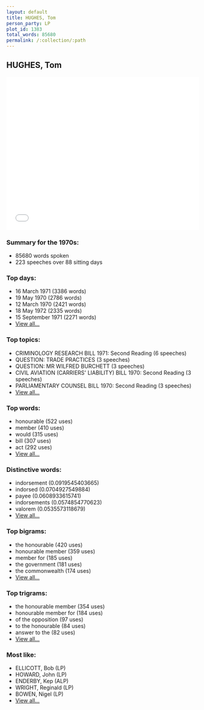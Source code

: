 ```yaml
---
layout: default
title: HUGHES, Tom
person_party: LP
plot_id: 1383
total_words: 85680
permalink: /:collection/:path
---
```


## HUGHES, Tom

<iframe width="100%" height="400" frameborder="0" scrolling="no" src="//plot.ly/~wragge/1383.embed"></iframe>


### Summary for the 1970s:

* 85680 words spoken
* 223 speeches over 88 sitting days


### Top days:

* 16 March 1971 (3386 words)
* 19 May 1970 (2786 words)
* 12 March 1970 (2421 words)
* 18 May 1972 (2335 words)
* 15 September 1971 (2271 words)
* [View all...](days/)


### Top topics:

* CRIMINOLOGY RESEARCH BILL 1971: Second Reading (6 speeches)
* QUESTION: TRADE PRACTICES (3 speeches)
* QUESTION: MR WILFRED BURCHETT (3 speeches)
* CIVIL AVIATION (CARRIERS' LIABILITY) BILL 1970: Second Reading (3 speeches)
* PARLIAMENTARY COUNSEL BILL 1970: Second Reading (3 speeches)
* [View all...](topics/)


### Top words:

* honourable (522 uses)
* member (410 uses)
* would (315 uses)
* bill (307 uses)
* act (292 uses)
* [View all...](words/)


### Distinctive words:

* indorsement (0.0919545403665)
* indorsed (0.0704927549884)
* payee (0.0608933615741)
* indorsements (0.0574854770623)
* valorem (0.0535573118679)
* [View all...](sig_words/)


### Top bigrams:

* the honourable (420 uses)
* honourable member (359 uses)
* member for (185 uses)
* the government (181 uses)
* the commonwealth (174 uses)
* [View all...](bigrams/)


### Top trigrams:

* the honourable member (354 uses)
* honourable member for (184 uses)
* of the opposition (97 uses)
* to the honourable (84 uses)
* answer to the (82 uses)
* [View all...](trigrams/)


### Most like:

* ELLICOTT, Bob (LP)
* HOWARD, John (LP)
* ENDERBY, Kep (ALP)
* WRIGHT, Reginald (LP)
* BOWEN, Nigel (LP)
* [View all...](similarities/)
